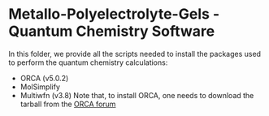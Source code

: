 # Metallo-Polyelectrolyte-Gels - Quantum Chemistry Software
In this folder, we provide all the scripts needed to install the packages used to perform the quantum chemistry calculations:
* ORCA (v5.0.2)
* MolSimplify
* Multiwfn (v3.8)
Note that, to install ORCA, one needs to download the tarball from the [ORCA forum](https://orcaforum.kofo.mpg.de/app.php/portal)